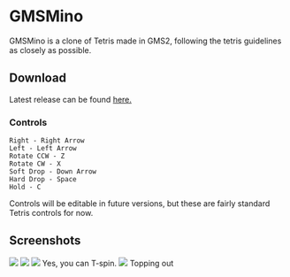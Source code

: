 # GMSMino
GMSMino is a clone of Tetris made in GMS2, following the tetris guidelines as closely as possible.

## Download
Latest release can be found [here.](https://github.com/LiteUnder/GMSMino/releases/latest)

### Controls
```
Right - Right Arrow
Left - Left Arrow
Rotate CCW - Z
Rotate CW - X
Soft Drop - Down Arrow
Hard Drop - Space
Hold - C
```

Controls will be editable in future versions, but these are fairly standard Tetris controls for now.


## Screenshots
![](https://i.imgur.com/HealH8Q.png)
![](https://i.imgur.com/i7PBfb4.png)
![](https://i.imgur.com/6GwvtPM.png)
Yes, you can T-spin.
![](https://i.imgur.com/o8iNbNG.png)
Topping out
